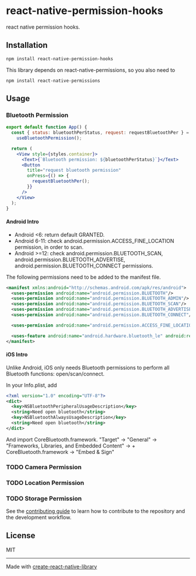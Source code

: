 # react-native-permission-hooks

react native permission hooks.

## Installation

```sh
npm install react-native-permission-hooks
```

This library depends on react-native-permissions, so you also need to

```shell
npm install react-native-permissions
```

## Usage

### Bluetooth Permission

```jsx
export default function App() {
  const { status: bluetoothPerStatus, request: requestBluetoothPer } =
    useBluetoothPermission();

  return (
    <View style={styles.container}>
      <Text>{`Bluetooth permission: ${bluetoothPerStatus}`}</Text>
      <Button
        title="request bluetooth permission"
        onPress={() => {
          requestBluetoothPer();
        }}
      />
    </View>
  );
}
```

#### Android Intro

- Android <6: return default GRANTED.
- Android 6-11: check android.permission.ACCESS_FINE_LOCATION permission, in order to scan.
- Android >=12: check android.permission.BLUETOOTH_SCAN, android.permission.BLUETOOTH_ADVERTISE, android.permission.BLUETOOTH_CONNECT permissions.

The following permissions need to be added to the manifest file.

```xml
<manifest xmlns:android="http://schemas.android.com/apk/res/android">
  <uses-permission android:name="android.permission.BLUETOOTH"/>
  <uses-permission android:name="android.permission.BLUETOOTH_ADMIN"/>
  <uses-permission android:name="android.permission.BLUETOOTH_SCAN"/>
  <uses-permission android:name="android.permission.BLUETOOTH_ADVERTISE" />
  <uses-permission android:name="android.permission.BLUETOOTH_CONNECT"/>

  <uses-permission android:name="android.permission.ACCESS_FINE_LOCATION"/>

  <uses-feature android:name="android.hardware.bluetooth_le" android:required="true"/>
</manifest>
```

#### iOS Intro

Unlike Android, iOS only needs Bluetooth permissions to perform all Bluetooth functions: open/scan/connect.

In your Info.plist, add

```xml
<?xml version="1.0" encoding="UTF-8"?>
<dict>
  <key>NSBluetoothPeripheralUsageDescription</key>
  <string>Need open bluetooth</string>
  <key>NSBluetoothAlwaysUsageDescription</key>
  <string>Need open bluetooth</string>
</dict>
```

And import CoreBluetooth.framework. "Target" -> "General" -> "Frameworks, Libraries, and Embedded Content" -> + CoreBluetooth.framework -> "Embed & Sign"




### TODO Camera Permission
### TODO Location Permission
### TODO Storage Permission

See the [contributing guide](CONTRIBUTING.md) to learn how to contribute to the repository and the development workflow.

## License

MIT

---

Made with [create-react-native-library](https://github.com/callstack/react-native-builder-bob)
